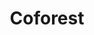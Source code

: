 ---
title: Coforest
url: 'https://coforest.co.uk/'
countries:
  - gb
categories:
  - 1fcc2840-32ba-44fb-9b99-efe4d1397ff4
description: >-
  To create our first co-forest in the Bath & Bristol area, we’re inviting
  organisations and individuals to adopt up to an acre of land. You’ll be able
  to name your forest plot and even help to plant it. Together, we’ll create a
  whole new forest.
image: null
twitter: co_forestuk
instagram: co_forestuk
blueprint: action

---